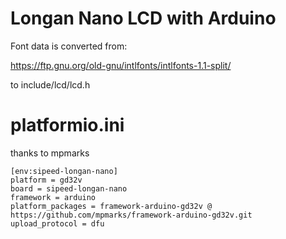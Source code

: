 # Longan Nano LCD with Arduino

Font data is converted from:

https://ftp.gnu.org/old-gnu/intlfonts/intlfonts-1.1-split/

to include/lcd/lcd.h

# platformio.ini

thanks to mpmarks

```
[env:sipeed-longan-nano]
platform = gd32v
board = sipeed-longan-nano
framework = arduino
platform_packages = framework-arduino-gd32v @ https://github.com/mpmarks/framework-arduino-gd32v.git
upload_protocol = dfu
```